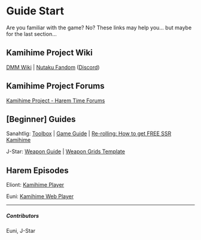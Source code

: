 # Guide Start


Are you familiar with the game? No? These links may help you... but maybe for the last section...

## Kamihime Project Wiki


[DMM Wiki](https://goo.gl/xPVW9t) | [Nutaku Fandom](https://kamihime-project.fandom.com) ([Discord](https://discord.gg/jFzQsEs))

## Kamihime Project Forums


[Kamihime Project - Harem Time Forums](http://harem-battle.club/kamihime-project/)

## [Beginner] Guides


Sanahtlig: [Toolbox](https://goo.gl/bP43qi) | [Game Guide](https://goo.gl/YMcg1h) | [Re-rolling: How to get FREE SSR Kamihime](https://goo.gl/eJffLx)

J-Star: [Weapon Guide](https://goo.gl/gGwvUX) | [Weapon Grids Template](https://goo.gl/dhrwgk)

## Harem Episodes


Eliont: [Kamihime Player](https://goo.gl/XjWD93)

Euni: [Kamihime Web Player](https://kamihimedb.thegzm.space)


---

##### Contributors


Euni, J-Star
